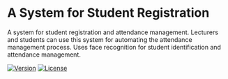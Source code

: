 # A System for Student Registration

A system for student registration and attendance management. 
Lecturers and students can use this system for automating the attendance management process. 
Uses face recognition for student identification and attendance management.

[![Version](https://img.shields.io/badge/version-0.1-brightgreen.svg)](https://pypi.org/project/ad-topic-recommender/)
[![License](https://img.shields.io/badge/license-CC%20BY--NC--SA%204.0-blue.svg)](https://creativecommons.org/licenses/by-nc-sa/4.0/)
